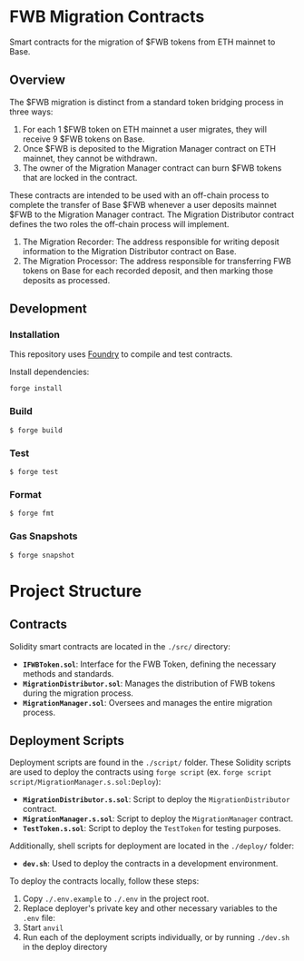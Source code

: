 # FWB Migration Contracts

Smart contracts for the migration of $FWB tokens from ETH mainnet to Base. 

## Overview

The $FWB migration is distinct from a standard token bridging process in three ways:

1. For each 1 $FWB token on ETH mainnet a user migrates, they will receive 9 $FWB tokens on Base.
2. Once $FWB is deposited to the Migration Manager contract on ETH mainnet, they cannot be withdrawn.
3. The owner of the Migration Manager contract can burn $FWB tokens that are locked in the contract.

These contracts are intended to be used with an off-chain process to complete the transfer of Base $FWB whenever a user deposits mainnet $FWB to the Migration Manager contract. The Migration Distributor contract defines the two roles the off-chain process will implement.

1. The Migration Recorder: The address responsible for writing deposit information to the Migration Distributor contract on Base.
2. The Migration Processor: The address responsible for transferring FWB tokens on Base for each recorded deposit, and then marking those deposits as processed.


## Development

### Installation

This repository uses [Foundry](https://github.com/foundry-rs/foundry) to compile and test contracts.

Install dependencies:

```
forge install
```

### Build

```shell
$ forge build
```

### Test

```shell
$ forge test
```

### Format

```shell
$ forge fmt
```

### Gas Snapshots

```shell
$ forge snapshot
```

# Project Structure

## Contracts

Solidity smart contracts are located in the `./src/` directory:

- **`IFWBToken.sol`**: Interface for the FWB Token, defining the necessary methods and standards.
- **`MigrationDistributor.sol`**: Manages the distribution of FWB tokens during the migration process.
- **`MigrationManager.sol`**: Oversees and manages the entire migration process.

## Deployment Scripts

Deployment scripts are found in the `./script/` folder. These Solidity scripts are used to deploy the contracts using `forge script` (ex. `forge script script/MigrationManager.s.sol:Deploy`):

- **`MigrationDistributor.s.sol`**: Script to deploy the `MigrationDistributor` contract.
- **`MigrationManager.s.sol`**: Script to deploy the `MigrationManager` contract.
- **`TestToken.s.sol`**: Script to deploy the `TestToken` for testing purposes.

Additionally, shell scripts for deployment are located in the `./deploy/` folder:

- **`dev.sh`**: Used to deploy the contracts in a development environment.

To deploy the contracts locally, follow these steps:
1. Copy `./.env.example` to `./.env` in the project root.
2. Replace deployer's private key and other necessary variables to the `.env` file:
3. Start `anvil`
4. Run each of the deployment scripts individually, or by running `./dev.sh` in the deploy directory

